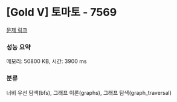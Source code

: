 # [Gold V] 토마토 - 7569 

[문제 링크](https://www.acmicpc.net/problem/7569) 

### 성능 요약

메모리: 50800 KB, 시간: 3900 ms

### 분류

너비 우선 탐색(bfs), 그래프 이론(graphs), 그래프 탐색(graph_traversal)

